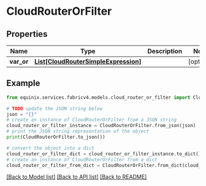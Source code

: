 # CloudRouterOrFilter


## Properties

Name | Type | Description | Notes
------------ | ------------- | ------------- | -------------
**var_or** | [**List[CloudRouterSimpleExpression]**](CloudRouterSimpleExpression.md) |  | [optional] 

## Example

```python
from equinix.services.fabricv4.models.cloud_router_or_filter import CloudRouterOrFilter

# TODO update the JSON string below
json = "{}"
# create an instance of CloudRouterOrFilter from a JSON string
cloud_router_or_filter_instance = CloudRouterOrFilter.from_json(json)
# print the JSON string representation of the object
print(CloudRouterOrFilter.to_json())

# convert the object into a dict
cloud_router_or_filter_dict = cloud_router_or_filter_instance.to_dict()
# create an instance of CloudRouterOrFilter from a dict
cloud_router_or_filter_from_dict = CloudRouterOrFilter.from_dict(cloud_router_or_filter_dict)
```
[[Back to Model list]](../README.md#documentation-for-models) [[Back to API list]](../README.md#documentation-for-api-endpoints) [[Back to README]](../README.md)


